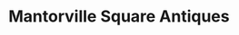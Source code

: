 ---
title: "Mantorville Square Antiques"
url: /mantorville/mantorville-square-antiques/
shop: Kramladen
---